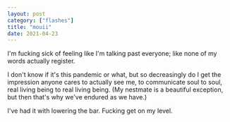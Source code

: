```yaml
---
layout: post
category: ["flashes"]
title: "mouii"
date: 2021-04-23
---
```


I'm fucking sick of feeling like I'm talking past everyone; like none of my words actually register.

I don't know if it's this pandemic or what, but so decreasingly do I get the impression anyone cares to actually see me, to communicate soul to soul, real living being to real living being. (My nestmate is a beautiful exception, but then that's why we've endured as we have.)

I've had it with lowering the bar. Fucking get on my level.